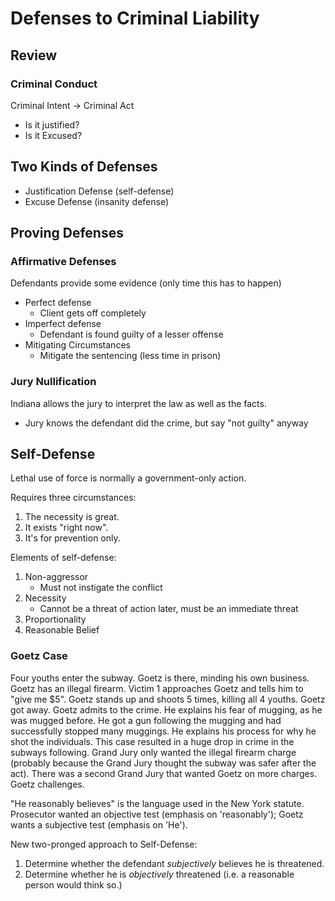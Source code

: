 # Defenses to Criminal Liability

## Review

### Criminal Conduct

Criminal Intent -> Criminal Act
- Is it justified?
- Is it Excused?

## Two Kinds of Defenses

- Justification Defense (self-defense)
- Excuse Defense (insanity defense)

## Proving Defenses

### Affirmative Defenses

Defendants provide some evidence (only time this has to happen)
- Perfect defense
	- Client gets off completely
- Imperfect defense
	- Defendant is found guilty of a lesser offense
- Mitigating Circumstances
	- Mitigate the sentencing (less time in prison)

### Jury Nullification

Indiana allows the jury to interpret the law as well as the facts.
- Jury knows the defendant did the crime, but say "not guilty" anyway

## Self-Defense

Lethal use of force is normally a government-only action.

Requires three circumstances:
1. The necessity is great.
2. It exists "right now".
3. It's for prevention only.

Elements of self-defense:
1. Non-aggressor
	- Must not instigate the conflict
2. Necessity
	- Cannot be a threat of action later, must be an immediate threat
3. Proportionality
4. Reasonable Belief

### Goetz Case

Four youths enter the subway. Goetz is there, minding his own business. Goetz has an illegal firearm. Victim 1 approaches Goetz and tells him to "give me $5". Goetz stands up and shoots 5 times, killing all 4 youths. Goetz got away. Goetz admits to the crime. He explains his fear of mugging, as he was mugged before. He got a gun following the mugging and had successfully stopped many muggings.  He explains his process for why he shot the individuals. This case resulted in a huge drop in crime in the subways following.  Grand Jury only wanted the illegal firearm charge (probably because the Grand Jury thought the subway was safer after the act). There was a second Grand Jury that wanted Goetz on more charges. Goetz challenges.

"He reasonably believes" is the language used in the New York statute. Prosecutor wanted an objective test (emphasis on 'reasonably'); Goetz wants a subjective test (emphasis on 'He').

New two-pronged approach to Self-Defense:
1. Determine whether the defendant *subjectively* believes he is threatened.
2. Determine whether he is *objectively* threatened (i.e. a reasonable person would think so.)


